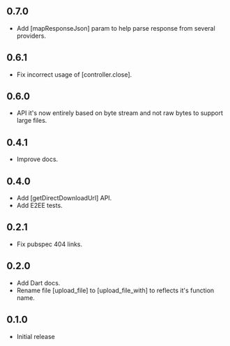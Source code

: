 ## 0.7.0

- Add [mapResponseJson] param to help parse response from several providers.

## 0.6.1

- Fix incorrect usage of [controller.close].

## 0.6.0

- API it's now entirely based on byte stream and not raw bytes to support large files.

## 0.4.1

- Improve docs.

## 0.4.0

- Add [getDirectDownloadUrl] API.
- Add E2EE tests.

## 0.2.1

- Fix pubspec 404 links.

## 0.2.0

- Add Dart docs.
- Rename file [upload_file] to [upload_file_with] to reflects it's function name. 

## 0.1.0

- Initial release
